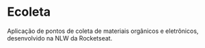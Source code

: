 # Ecoleta
Aplicação de pontos de coleta de materiais orgânicos e eletrônicos, desenvolvido na NLW da Rocketseat.
